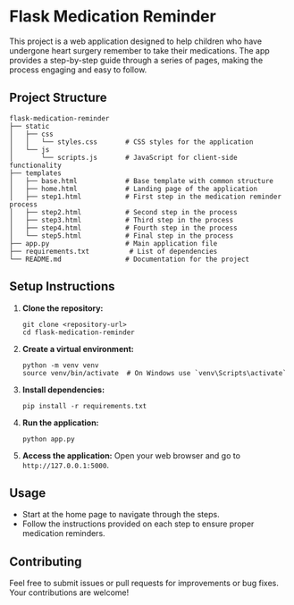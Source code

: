 # Flask Medication Reminder

This project is a web application designed to help children who have undergone heart surgery remember to take their medications. The app provides a step-by-step guide through a series of pages, making the process engaging and easy to follow.

## Project Structure

```
flask-medication-reminder
├── static
│   ├── css
│   │   └── styles.css       # CSS styles for the application
│   └── js
│       └── scripts.js       # JavaScript for client-side functionality
├── templates
│   ├── base.html            # Base template with common structure
│   ├── home.html            # Landing page of the application
│   ├── step1.html           # First step in the medication reminder process
│   ├── step2.html           # Second step in the process
│   ├── step3.html           # Third step in the process
│   ├── step4.html           # Fourth step in the process
│   └── step5.html           # Final step in the process
├── app.py                   # Main application file
├── requirements.txt          # List of dependencies
└── README.md                # Documentation for the project
```

## Setup Instructions

1. **Clone the repository:**
   ```
   git clone <repository-url>
   cd flask-medication-reminder
   ```

2. **Create a virtual environment:**
   ```
   python -m venv venv
   source venv/bin/activate  # On Windows use `venv\Scripts\activate`
   ```

3. **Install dependencies:**
   ```
   pip install -r requirements.txt
   ```

4. **Run the application:**
   ```
   python app.py
   ```

5. **Access the application:**
   Open your web browser and go to `http://127.0.0.1:5000`.

## Usage

- Start at the home page to navigate through the steps.
- Follow the instructions provided on each step to ensure proper medication reminders.

## Contributing

Feel free to submit issues or pull requests for improvements or bug fixes. Your contributions are welcome!